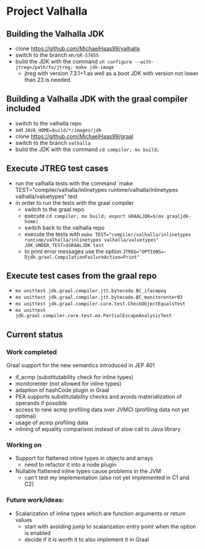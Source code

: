 # Project Valhalla

## Building the Valhalla JDK

- clone https://github.com/MichaelHaas99/valhalla
- switch to the branch `mh/GR-57655`
- build the JDK with the command `sh configure --with-jtreg=/path/to/jtreg; make jdk-image`
    - jtreg with version 7.3.1+1 as well as a boot JDK with version not lower than 23 is needed.

## Building a Valhalla JDK with the graal compiler included

- switch to the valhalla repo
- set `JAVA_HOME=build/*/images/jdk`
- clone https://github.com/MichaelHaas99/graal
- switch to the branch `valhalla`
- build the JDK with the command `cd compiler; mx build;`

## Execute JTREG test cases

- run the valhalla tests with the command `make TEST="compiler/valhalla/inlinetypes runtime/valhalla/inlinetypes
  valhalla/valuetypes" test
- in order to run the tests with the graal compiler
    - switch to the graal repo
    - execute `cd compiler; mx build; export GRAALJDK=$(mx graaljdk-home)`
    - switch back to the valhalla repo
    - execute the tests with
      `make TEST="compiler/valhalla/inlinetypes runtime/valhalla/inlinetypes valhalla/valuetypes" JDK_UNDER_TEST=$GRAALJDK test`
    - to print error messages use the option `JTREG="OPTIONS=-Djdk.graal.CompilationFailureAction=Print"`

## Execute test cases from the graal repo

- `mx unittest jdk.graal.compiler.jtt.bytecode.BC_ifacmpeq`
- `mx unittest jdk.graal.compiler.jtt.bytecode.BC_monitorenter03`
- `mx unittest jdk.graal.compiler.core.test.CheckObjectEqualsTest`
- `mx unittest jdk.graal.compiler.core.test.ea.PartialEscapeAnalysisTest`

## Current status

### Work completed

Graal support for the new semantics introduced in JEP 401

- if_acmp (substitutability check for inline types)
- monitorenter (not allowed for inline types)
- adaption of hashCode plugin in Graal
- PEA supports substitutability checks and avoids materialization of operands if possible
- access to new acmp profiling data over JVMCI (profiling data not yet optimal)
- usage of acmp profiling data
- inlining of equality comparison instead of slow call to Java library

### Working on

- Support for flattened inline types in objects and arrays
  - need to refactor it into a node plugin
- Nullable flattened inline types cause problems in the JVM
  - can't test my implementation (also not yet implemented in C1 and C2)

### Future work/ideas:

- Scalarization of inline types which are function arguments or return values
  - start with avoiding jump to scalarization entry point when the option is enabled
  - decide if it is worth it to also implement it in Graal
